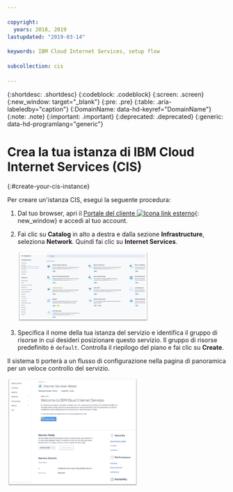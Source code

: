 ```yaml
---

copyright:
  years: 2018, 2019
lastupdated: "2019-03-14"

keywords: IBM Cloud Internet Services, setup flow

subcollection: cis

---
```


{:shortdesc: .shortdesc}
{:codeblock: .codeblock}
{:screen: .screen}
{:new_window: target="_blank"}
{:pre: .pre}
{:table: .aria-labeledby="caption"}
{:DomainName: data-hd-keyref="DomainName"}
{:note: .note}
{:important: .important}
{:deprecated: .deprecated}
{:generic: data-hd-programlang="generic"}

# Crea la tua istanza di IBM Cloud Internet Services (CIS) 
{:#create-your-cis-instance}

Per creare un'istanza CIS, esegui la seguente procedura: 

1. Dal tuo browser, apri il [Portale del cliente ![Icona link esterno](../../icons/launch-glyph.svg "Icona link esterno")](https://{DomainName}/){: new_window} e accedi al tuo account. 
2. Fai clic su **Catalog** in alto a destra e dalla sezione **Infrastructure**, seleziona **Network**. Quindi fai clic su **Internet Services**.

   <img src="images/reliability0.png" alt="Immagine" style="width: 300px;"/>

3. Specifica il nome della tua istanza del servizio e identifica il gruppo di risorse in cui desideri posizionare questo servizio. Il gruppo di risorse predefinito è `default`. Controlla il riepilogo del piano e fai clic su **Create**.
    
Il sistema ti porterà a un flusso di configurazione nella pagina di panoramica per un veloce controllo del servizio. 
    
<img src="images/reliability2.png" alt="immagine" style="width: 300px;"/>
